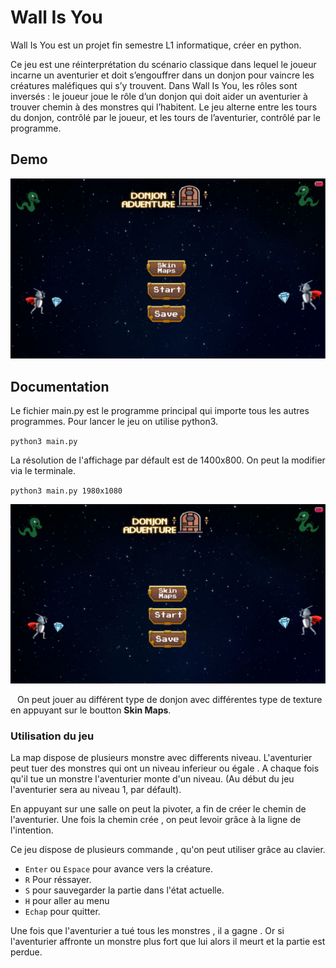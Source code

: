 
# Wall Is You

Wall Is You est un projet fin semestre L1 informatique, créer en python.

Ce jeu est une réinterprétation du scénario classique
dans lequel le joueur incarne un aventurier et doit s’engouffrer dans un donjon pour vaincre les créatures
maléfiques qui s’y trouvent. Dans Wall Is You, les rôles sont inversés : le joueur joue le rôle d’un donjon qui
doit aider un aventurier à trouver chemin à des monstres qui l’habitent. Le jeu alterne entre les tours du
donjon, contrôlé par le joueur, et les tours de l’aventurier, contrôlé par le programme.

## Demo

![](img/demo.gif)

## Documentation

Le fichier main.py est le programme principal qui importe tous les autres programmes. Pour lancer le
jeu on utilise python3.

`python3 main.py`

La résolution de l'affichage par défault est de 1400x800. On peut la modifier via le terminale.

`python3 main.py 1980x1080`

![](img/i2.png)

&ensp; On peut jouer au différent type de donjon avec différentes type de texture en appuyant sur le boutton **Skin Maps**.

### Utilisation du jeu

La map dispose de plusieurs monstre avec differents niveau. L'aventurier peut tuer des monstres qui ont un niveau inferieur ou égale . A chaque fois qu'il tue un monstre l'aventurier monte d'un niveau. (Au début du jeu l'aventurier sera au niveau 1, par défault).
<br>


En appuyant sur une salle on peut la pivoter, a fin de créer le chemin de l'aventurier. Une fois la chemin crée , on peut levoir grâce à la ligne de l'intention.

Ce jeu dispose de plusieurs commande , qu'on peut utiliser grâce au clavier.

- `Enter` ou `Espace` pour avance vers la créature.
- `R` Pour réssayer.
- `S` pour sauvegarder la partie dans l'état actuelle.
- `H` pour aller au menu
- `Echap` pour quitter.


Une fois que l'aventurier a tué tous les monstres , il a gagne . Or si l'aventurier affronte un monstre plus fort que lui alors il meurt et la partie est perdue.

